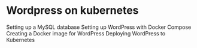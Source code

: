 # Wordpress on kubernetes
Setting up a MySQL database
Setting up WordPress with Docker Compose
Creating a Docker image for WordPress 
Deploying WordPress to Kubernetes
